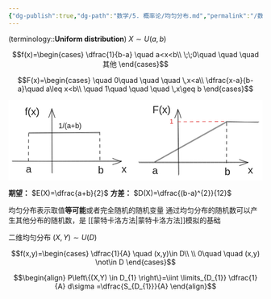 ```yaml
---
{"dg-publish":true,"dg-path":"数学/5. 概率论/均匀分布.md","permalink":"/数学/5. 概率论/均匀分布/","dgPassFrontmatter":true,"noteIcon":"","created":"2024-05-21T15:35:16.348+08:00","updated":"2025-04-14T11:45:25.180+08:00"}
---
```



(terminology::**Uniform distribution**)  $X\sim U(a,b)$

$$f(x)=\begin{cases}
\dfrac{1}{b-a} \quad a<x<b\\
\;\;0\quad \quad \quad 其他
\end{cases}$$

$$F(x)=\begin{cases}
\quad 0\quad  \quad \quad \,x<a\\
\dfrac{x-a}{b-a}\quad  a\leq x<b\\
\quad 1\quad \quad \quad \,x\geq b
\end{cases}$$

<svg xmlns="http://www.w3.org/2000/svg" version="1.1" viewBox="0 0 698.2107444454932 222.6980271056109" width="698.2107444454932" height="222.6980271056109">  <!-- svg-source:excalidraw -->    <defs>    <style class="style-fonts">      @font-face {        font-family: "Virgil";        src: url("https://excalidraw.com/Virgil.woff2");      }      @font-face {        font-family: "Cascadia";        src: url("https://excalidraw.com/Cascadia.woff2");      }      @font-face {        font-family: "Assistant";        src: url("https://excalidraw.com/Assistant-Regular.woff2");      }    </style>      </defs>  <rect x="0" y="0" width="698.2107444454932" height="222.6980271056109" fill="#ffffff"></rect><g stroke-linecap="round"><g transform="translate(11.1558195754792 167.45685708326982) rotate(0 149.58841371639357 0.014718154306592623)"><path d="M0.2 1 C50.05 1.19, 249.54 0.16, 299.53 0.02 M-1.16 0.47 C48.54 0.97, 248.6 1.38, 298.77 1.55" stroke="#1e1e1e" stroke-width="1" fill="none"></path></g><g transform="translate(11.1558195754792 167.45685708326982) rotate(0 149.58841371639357 0.014718154306592623)"><path d="M275.26 10.03 C284.84 7.76, 291 5.93, 298.77 1.55 M275.26 10.03 C282.54 7.51, 290.11 5.61, 298.77 1.55" stroke="#1e1e1e" stroke-width="1" fill="none"></path></g><g transform="translate(11.1558195754792 167.45685708326982) rotate(0 149.58841371639357 0.014718154306592623)"><path d="M275.3 -7.07 C284.71 -3.64, 290.86 0.24, 298.77 1.55 M275.3 -7.07 C282.41 -4.32, 289.97 -0.95, 298.77 1.55" stroke="#1e1e1e" stroke-width="1" fill="none"></path></g></g><mask></mask><g stroke-linecap="round"><g transform="translate(120.18368291384309 201.28393681797843) rotate(0 -0.7727579715501633 -89.16394771406567)"><path d="M0.36 -0.01 C0.22 -29.88, -0.08 -148.36, -0.59 -178.23 M-0.92 -1.07 C-1.14 -30.2, -1.12 -147.08, -1.03 -176.64" stroke="#1e1e1e" stroke-width="1" fill="none"></path></g><g transform="translate(120.18368291384309 201.28393681797843) rotate(0 -0.7727579715501633 -89.16394771406567)"><path d="M7.49 -153.14 C4.57 -158.96, 2.06 -169.91, -1.03 -176.64 M7.49 -153.14 C5.86 -157.78, 4.46 -163.96, -1.03 -176.64" stroke="#1e1e1e" stroke-width="1" fill="none"></path></g><g transform="translate(120.18368291384309 201.28393681797843) rotate(0 -0.7727579715501633 -89.16394771406567)"><path d="M-9.61 -153.16 C-7.11 -159.02, -4.21 -169.97, -1.03 -176.64 M-9.61 -153.16 C-7.41 -157.78, -4.97 -163.96, -1.03 -176.64" stroke="#1e1e1e" stroke-width="1" fill="none"></path></g></g><mask></mask><g transform="translate(310.6005226194643 173.13895098013518) rotate(0 7 16.09999999999991)"><text x="0" y="25.760546874999996" font-family="Helvetica, Segoe UI Emoji" font-size="28px" fill="#1e1e1e" text-anchor="start" style="white-space: pre;" direction="ltr" dominant-baseline="alphabetic">x</text></g><g stroke-linecap="round"><g transform="translate(54.68459501502298 90.85371045300008) rotate(0 97.68378330221799 -0.6807290916394777)"><path d="M1.17 -1.19 C33.61 -1.33, 163.32 -0.39, 195.57 -0.53 M0.32 0.8 C32.54 0.29, 162.52 -1.91, 194.73 -2.22" stroke="#1e1e1e" stroke-width="1" fill="none"></path></g></g><mask></mask><g stroke-linecap="round"><g transform="translate(54.34424168717737 92.89585285602243) rotate(0 0.34036454581973885 38.29068047448891)"><path d="M1.04 -0.87 C1 12.13, 0.64 64.56, 0.53 77.46" stroke="#1e1e1e" stroke-width="1.5" fill="none" stroke-dasharray="8 9"></path></g></g><mask></mask><g stroke-linecap="round"><g transform="translate(250.05216161945918 89.49222983377285) rotate(0 0.3403757637936451 40.50303319535624)"><path d="M0.76 -1.01 C0.87 12.29, 1.26 66.88, 1.33 80.72" stroke="#1e1e1e" stroke-width="1.5" fill="none" stroke-dasharray="8 9"></path></g></g><mask></mask><g transform="translate(47.83656041745758 173.7521817312404) rotate(0 7.7861328125 16.09999999999991)"><text x="0" y="25.760546874999996" font-family="Helvetica, Segoe UI Emoji" font-size="28px" fill="#1e1e1e" text-anchor="start" style="white-space: pre;" direction="ltr" dominant-baseline="alphabetic">a</text></g><g transform="translate(246.33680717244056 176.45373033164196) rotate(0 7.7861328125 16.09999999999991)"><text x="0" y="25.760546874999996" font-family="Helvetica, Segoe UI Emoji" font-size="28px" fill="#1e1e1e" text-anchor="start" style="white-space: pre;" direction="ltr" dominant-baseline="alphabetic">b</text></g><g transform="translate(44.90882662695071 16.146602802132747) rotate(0 20.2138671875 16.09999999999991)"><text x="0" y="25.760546874999996" font-family="Helvetica, Segoe UI Emoji" font-size="28px" fill="#1e1e1e" text-anchor="start" style="white-space: pre;" direction="ltr" dominant-baseline="alphabetic">f(x)</text></g><g stroke-linecap="round"><g transform="translate(358.6190180369267 171.50115385723893) rotate(0 149.71399424654658 0.014730510300978494)"><path d="M-0.98 -1.11 C49.23 -1.15, 250.05 -1.04, 300.15 -0.73 M0.71 0.92 C50.92 1.06, 249.88 0.77, 299.59 0.4" stroke="#1e1e1e" stroke-width="1" fill="none"></path></g><g transform="translate(358.6190180369267 171.50115385723893) rotate(0 149.71399424654658 0.014730510300978494)"><path d="M276.13 9.05 C279.24 8.63, 284.76 5.94, 299.59 0.4 M276.13 9.05 C284.13 6.08, 293.8 2.46, 299.59 0.4" stroke="#1e1e1e" stroke-width="1" fill="none"></path></g><g transform="translate(358.6190180369267 171.50115385723893) rotate(0 149.71399424654658 0.014730510300978494)"><path d="M276.06 -8.06 C279.11 -4.88, 284.65 -3.97, 299.59 0.4 M276.06 -8.06 C283.96 -4.92, 293.66 -2.45, 299.59 0.4" stroke="#1e1e1e" stroke-width="1" fill="none"></path></g></g><mask></mask><g stroke-linecap="round"><g transform="translate(467.64688137529083 205.32823359194754) rotate(0 -0.7727579715501633 -89.16394771406567)"><path d="M0.72 -0.76 C0.66 -30.19, -0.82 -148.13, -1.34 -177.65 M-0.35 1.45 C-0.47 -28.22, -2.24 -149.17, -2.19 -179.42" stroke="#1e1e1e" stroke-width="1" fill="none"></path></g><g transform="translate(467.64688137529083 205.32823359194754) rotate(0 -0.7727579715501633 -89.16394771406567)"><path d="M6.54 -155.99 C3.58 -160.72, 4.07 -167.66, -2.19 -179.42 M6.54 -155.99 C4.61 -164.16, 1.6 -171.1, -2.19 -179.42" stroke="#1e1e1e" stroke-width="1" fill="none"></path></g><g transform="translate(467.64688137529083 205.32823359194754) rotate(0 -0.7727579715501633 -89.16394771406567)"><path d="M-10.56 -155.86 C-9.78 -160.73, -5.55 -167.69, -2.19 -179.42 M-10.56 -155.86 C-6.76 -164.11, -4.05 -171.09, -2.19 -179.42" stroke="#1e1e1e" stroke-width="1" fill="none"></path></g></g><mask></mask><g transform="translate(658.0637210809118 177.18324775410474) rotate(0 7 16.09999999999991)"><text x="0" y="25.760546874999996" font-family="Helvetica, Segoe UI Emoji" font-size="28px" fill="#1e1e1e" text-anchor="start" style="white-space: pre;" direction="ltr" dominant-baseline="alphabetic">x</text></g><g stroke-linecap="round"><g transform="translate(598.3739851708115 63.05560475822858) rotate(0 -0.08893678115873627 55.743494120113155)"><path d="M1.07 -0.41 C1.29 18.24, 0.9 93.65, 0.78 112.16" stroke="#1e1e1e" stroke-width="1.5" fill="none" stroke-dasharray="8 9"></path></g></g><mask></mask><g transform="translate(395.29975887890487 177.79647850520996) rotate(0 7.7861328125 16.09999999999991)"><text x="0" y="25.760546874999996" font-family="Helvetica, Segoe UI Emoji" font-size="28px" fill="#1e1e1e" text-anchor="start" style="white-space: pre;" direction="ltr" dominant-baseline="alphabetic">a</text></g><g transform="translate(593.8000056338878 180.49802710561107) rotate(0 7.7861328125 16.09999999999991)"><text x="0" y="25.760546874999996" font-family="Helvetica, Segoe UI Emoji" font-size="28px" fill="#1e1e1e" text-anchor="start" style="white-space: pre;" direction="ltr" dominant-baseline="alphabetic">b</text></g><g transform="translate(395.952612898036 10) rotate(0 24.8759765625 16.09999999999991)"><text x="0" y="25.760546874999996" font-family="Helvetica, Segoe UI Emoji" font-size="28px" fill="#1e1e1e" text-anchor="start" style="white-space: pre;" direction="ltr" dominant-baseline="alphabetic">F(x)</text></g><g stroke-linecap="round"><g transform="translate(402.16394715637944 171.16588568226052) rotate(0 98.3117238190265 -55.166191552697)"><path d="M0.47 -0.15 C33.36 -18.6, 164.82 -91.81, 197.64 -110.1 M-0.74 -1.28 C32.05 -20.16, 164.26 -93.65, 197.22 -112.1" stroke="#1e1e1e" stroke-width="1" fill="none"></path></g></g><mask></mask><g stroke-linecap="round"><g transform="translate(599.5853748005507 59.45507232518503) rotate(0 43.858440954547746 0.488536396150721)"><path d="M-0.03 -0.86 C14.48 -0.4, 72.04 1.56, 86.53 2.04 M-1.5 1.3 C13.4 1.51, 73.48 0.65, 88.63 0.47" stroke="#1e1e1e" stroke-width="1" fill="none"></path></g></g><mask></mask><g stroke-linecap="round"><g transform="translate(464.46987194933604 59.759764009316314) rotate(0 67.34253863877223 -0.5508638528115171)"><path d="M0.84 -0.19 C23.25 -0.2, 111.06 -0.65, 133.5 -0.91" stroke="#e03131" stroke-width="1.5" fill="none" stroke-dasharray="8 9"></path></g></g><mask></mask><g transform="translate(443.002765927959 48.5835393051716) rotate(0 5.071291390060765 10.486308588122029)"><text x="0" y="16.778449933542483" font-family="Helvetica, Segoe UI Emoji" font-size="18.237058414125364px" fill="#e03131" text-anchor="start" style="white-space: pre;" direction="ltr" dominant-baseline="alphabetic">1</text></g><g transform="translate(137.52059521763022 59.10491216406945) rotate(0 31.616679084150746 11.37543577436486)"><text x="0" y="18.20108363286186" font-family="Helvetica, Segoe UI Emoji" font-size="19.78336656411267px" fill="#1e1e1e" text-anchor="start" style="white-space: pre;" direction="ltr" dominant-baseline="alphabetic">1/(a+b)</text></g></svg>

**期望：** $E(X)=\dfrac{a+b}{2}$
**方差：** $D(X)=\dfrac{(b-a)^{2}}{12}$

均匀分布表示取值**等可能**或者完全随机的随机变量
通过均匀分布的随机数可以产生其他分布的随机数，是 [[蒙特卡洛方法\|蒙特卡洛方法]]模拟的基础


二维均匀分布
$(X,Y)\sim U(D)$

$$f(x,y)=\begin{cases}
\dfrac{1}{A} \quad (x,y)\in D\\
 \\
0\quad  \quad (x,y) \not\in D
\end{cases}$$

$$\begin{align}
P\left\{(X,Y) \in D_{1}  \right\}=\iint \limits_{D_{1}}  \dfrac{1}{A} d\sigma =\dfrac{S_{D_{1}}}{A}
\end{align}$$

